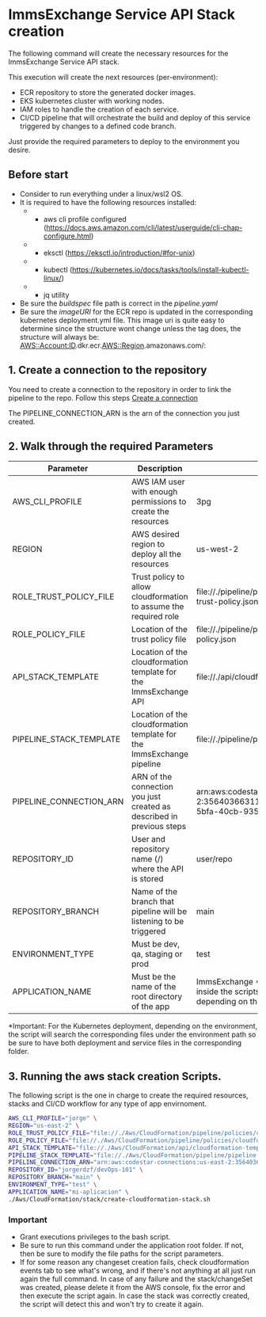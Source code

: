# ImmsExchange Service API Stack creation

The following command will create the necessary resources for the ImmsExchange Service API stack. 

This execution will create the next resources (per-environment):
- ECR repository to store the generated docker images.
- EKS kubernetes cluster with working nodes.
- IAM roles to handle the creation of each service. 
- CI/CD pipeline that will orchestrate the build and deploy of this service triggered by changes to a defined code branch.

Just provide the required parameters to deploy to the environment you desire.

## Before start

- Consider to run everything under a linux/wsl2 OS. 
- It is required to have the following resources installed:
    - - aws cli profile configured (https://docs.aws.amazon.com/cli/latest/userguide/cli-chap-configure.html)
    - - eksctl (https://eksctl.io/introduction/#for-unix)
    - - kubectl (https://kubernetes.io/docs/tasks/tools/install-kubectl-linux/)
    - - jq utility
- Be sure the *buildspec* file path is correct in the *pipeline.yaml*
- Be sure the *imageURI* for the ECR repo is updated in the corresponding kubernetes deployment.yml file. This image uri is quite easy to determine since the structure wont change unless the tag does, the structure will always be: <AWS::Account:ID>.dkr.ecr.<AWS::Region>.amazonaws.com/<ApplicationName>:<ImageTag>


## 1. Create a connection to the repository

You need to create a connection to the repository in order to link the pipeline to the repo.
Follow this steps [Create a connection](https://docs.aws.amazon.com/dtconsole/latest/userguide/connections-create.html)

The PIPELINE_CONNECTION_ARN is the arn of the connection you just created.

## 2. Walk through the required Parameters

| Parameter               | Description                                                                     | Example                                                                                             |
| ----------------------- |  ------------------------------------------------------------------------------ | --------------------------------------------------------------------------------------------------- |
| AWS_CLI_PROFILE         | AWS IAM user with enough permissions to create the resources                    | 3pg                                                                                                 |
| REGION                  | AWS desired region to deploy all the resources                                  | us-west-2                                                                                           |
| ROLE_TRUST_POLICY_FILE  | Trust policy to allow cloudformation to assume the required role                | file://./pipeline/policies/cloudformation-trust-policy.json                                         |
| ROLE_POLICY_FILE        | Location of the trust policy file                                               | file://./pipeline/policies/cloudformation-policy.json                                               |
| API_STACK_TEMPLATE      | Location of the cloudformation template for the ImmsExchange API                | file://./api/cloudformation-template.yml                                                            |
| PIPELINE_STACK_TEMPLATE | Location of the cloudformation template for the ImmsExchange pipeline           | file://./pipeline/pipeline.yml                                                                      |
| PIPELINE_CONNECTION_ARN | ARN of the connection you just created as described in previous steps           | arn:aws:codestar-connections:us-east-2:356403663115:connection/68c0ec37-5bfa-40cb-935a-9e731b1faa61 |
| REPOSITORY_ID           | User and repository name (<user>/<repository>) where the API is stored			| user/repo                                                                                           |
| REPOSITORY_BRANCH       | Name of the branch that pipeline will be listening to be triggered              | main                                                                                                |
| ENVIRONMENT_TYPE        | Must be dev, qa, staging or prod                                                | test                                                                                                |
| APPLICATION_NAME        | Must be the name of the root directory of the app                               | ImmsExchange *Use the real app name, inside the scripts there is some file paths depending on this  |

*Important: For the Kubernetes deployment, depending on the environment, the script will search the corresponding files under the environment path so be sure to have both deployment and service files in the corresponding folder.

## 3. Running the aws stack creation Scripts.

The following script is the one in charge to create the required resources, stacks and CI/CD workflow for any type of app envirnoment. 

```bash
AWS_CLI_PROFILE="jorge" \
REGION="us-east-2" \
ROLE_TRUST_POLICY_FILE="file://./Aws/CloudFormation/pipeline/policies/cloudformation-trust-policy.json" \
ROLE_POLICY_FILE="file://./Aws/CloudFormation/pipeline/policies/cloudformation-policy.json" \
API_STACK_TEMPLATE="file://./Aws/CloudFormation/api/cloudformation-template.yml" \
PIPELINE_STACK_TEMPLATE="file://./Aws/CloudFormation/pipeline/pipeline.yml" \
PIPELINE_CONNECTION_ARN="arn:aws:codestar-connections:us-east-2:356403663115:connection/68c0ec37-5bfa-40cb-935a-9e731b1faa61" \
REPOSITORY_ID="jorgerdzf/devOps-101" \
REPOSITORY_BRANCH="main" \
ENVIRONMENT_TYPE="test" \
APPLICATION_NAME="mi-aplicacion" \
./Aws/CloudFormation/stack/create-cloudformation-stack.sh
```
### Important
- Grant executions privileges to the bash script.
- Be sure to run this command under the application root folder. If not, then be sure to modify the file paths for the script parameters.
- If for some reason any changeset creation fails, check cloudformation events tab to see what's wrong, and if there's not anything at all just run again the full command. In case of any failure and the stack/changeSet was created, please delete it from the AWS console, fix the error and then execute the script again. In case the stack was correctly created, the script will detect this and won't try to create it again.
